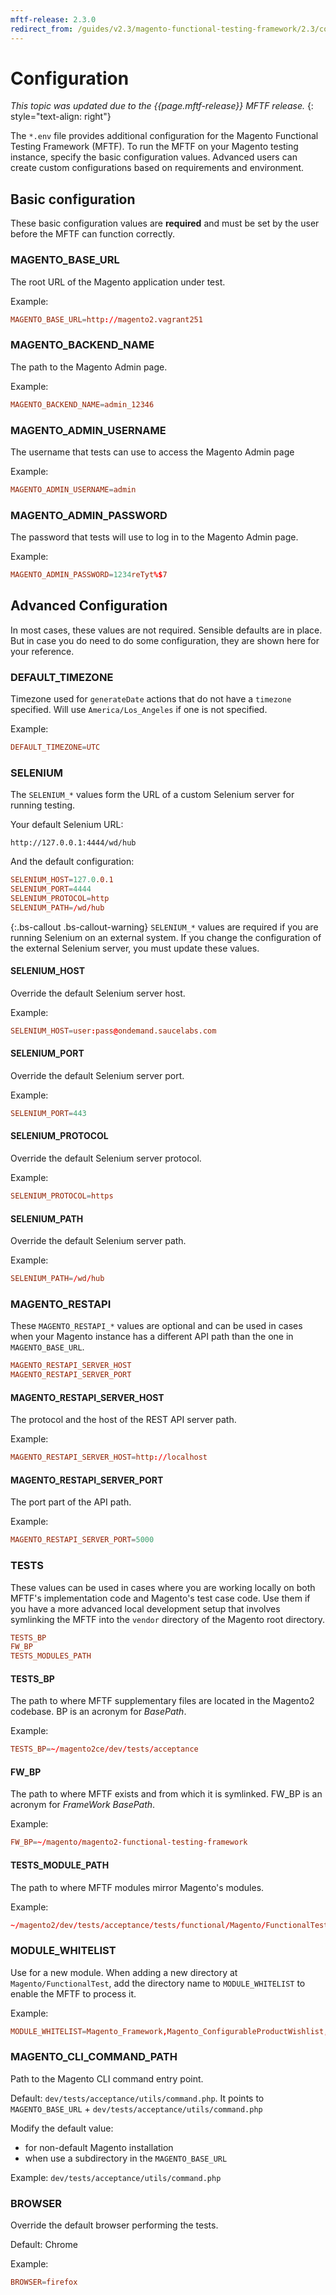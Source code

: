 ```yaml
---
mftf-release: 2.3.0
redirect_from: /guides/v2.3/magento-functional-testing-framework/2.3/configuration.html
---
```


# Configuration

_This topic was updated due to the {{page.mftf-release}} MFTF release._
{: style="text-align: right"}

The `*.env` file provides additional configuration for the Magento Functional Testing Framework (MFTF).
To run the MFTF on your Magento testing instance, specify the basic configuration values.
Advanced users can create custom configurations based on requirements and environment.

## Basic configuration

These basic configuration values are __required__ and must be set by the user before the MFTF can function correctly.

### MAGENTO_BASE_URL

The root URL of the Magento application under test.

Example:

```conf
MAGENTO_BASE_URL=http://magento2.vagrant251
```

### MAGENTO_BACKEND_NAME

The path to the Magento Admin page.

Example:

```conf
MAGENTO_BACKEND_NAME=admin_12346
```

### MAGENTO_ADMIN_USERNAME

The username that tests can use to access the Magento Admin page

Example:

```conf
MAGENTO_ADMIN_USERNAME=admin
```

### MAGENTO_ADMIN_PASSWORD

The password that tests will use to log in to the Magento Admin page.

Example:

```conf
MAGENTO_ADMIN_PASSWORD=1234reTyt%$7
```

## Advanced Configuration

In most cases, these values are not required.
Sensible defaults are in place.
But in case you do need to do some configuration, they are shown here for your reference.

### DEFAULT_TIMEZONE

Timezone used for `generateDate` actions that do not have a `timezone` specified. Will use `America/Los_Angeles` if one is not specified.

Example: 

```conf
DEFAULT_TIMEZONE=UTC
```

### SELENIUM

The `SELENIUM_*` values form the URL of a custom Selenium server for running testing.

Your default Selenium URL:

```
http://127.0.0.1:4444/wd/hub
```

And the default configuration:

```conf
SELENIUM_HOST=127.0.0.1
SELENIUM_PORT=4444
SELENIUM_PROTOCOL=http
SELENIUM_PATH=/wd/hub
```

{:.bs-callout .bs-callout-warning}
`SELENIUM_*` values are required if you are running Selenium on an external system. 
If you change the configuration of the external Selenium server, you must update these values.

#### SELENIUM_HOST

Override the default Selenium server host.

Example:

```conf
SELENIUM_HOST=user:pass@ondemand.saucelabs.com
```

#### SELENIUM_PORT

Override the default Selenium server port.

Example:

```conf
SELENIUM_PORT=443
```

#### SELENIUM_PROTOCOL

Override the default Selenium server protocol.

Example: 

```conf
SELENIUM_PROTOCOL=https
```

#### SELENIUM_PATH

Override the default Selenium server path.

Example:

```conf
SELENIUM_PATH=/wd/hub
```

### MAGENTO_RESTAPI

These `MAGENTO_RESTAPI_*` values are optional and can be used in cases when your Magento instance has a different API path than the one in `MAGENTO_BASE_URL`.

```conf
MAGENTO_RESTAPI_SERVER_HOST
MAGENTO_RESTAPI_SERVER_PORT
```

#### MAGENTO_RESTAPI_SERVER_HOST

The protocol and the host of the REST API server path.

Example: 

```conf
MAGENTO_RESTAPI_SERVER_HOST=http://localhost
```

#### MAGENTO_RESTAPI_SERVER_PORT

The port part of the API path.

Example:

```conf
MAGENTO_RESTAPI_SERVER_PORT=5000
```

### TESTS

These values can be used in cases where you are working locally on both MFTF's implementation code and Magento's test case code.
Use them if you have a more advanced local development setup that involves symlinking the MFTF into the `vendor` directory of the Magento root directory.

```conf
TESTS_BP
FW_BP
TESTS_MODULES_PATH
```

#### TESTS_BP

The path to where MFTF supplementary files are located in the Magento2 codebase.
BP is an acronym for _BasePath_.

Example:

```conf
TESTS_BP=~/magento2ce/dev/tests/acceptance
```

#### FW_BP

The path to where MFTF exists and from which it is symlinked.
FW_BP is an acronym for _FrameWork BasePath_.

Example:

```conf
FW_BP=~/magento/magento2-functional-testing-framework
```

#### TESTS_MODULE_PATH

The path to where MFTF modules mirror Magento's modules.

Example: 

```conf
~/magento2/dev/tests/acceptance/tests/functional/Magento/FunctionalTest
```

### MODULE_WHITELIST

Use for a new module.
When adding a new directory at `Magento/FunctionalTest`, add the directory name to `MODULE_WHITELIST` to enable the MFTF to process it.

Example:

```conf
MODULE_WHITELIST=Magento_Framework,Magento_ConfigurableProductWishlist,Magento_ConfigurableProductCatalogSearch
```

### MAGENTO_CLI_COMMAND_PATH

Path to the Magento CLI command entry point.

Default: `dev/tests/acceptance/utils/command.php`.
It points to `MAGENTO_BASE_URL` + `dev/tests/acceptance/utils/command.php`

Modify the default value:

- for non-default Magento installation
- when use a subdirectory in the `MAGENTO_BASE_URL`

Example: `dev/tests/acceptance/utils/command.php`

### BROWSER

Override the default browser performing the tests.

Default: Chrome

Example:

```conf
BROWSER=firefox
```